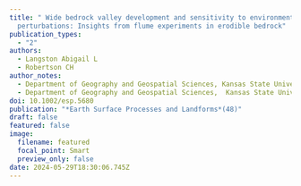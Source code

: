 ```yaml
---
title: " Wide bedrock valley development and sensitivity to environmental
  perturbations: Insights from flume experiments in erodible bedrock"
publication_types:
  - "2"
authors:
  - Langston Abigail L
  - Robertson CH
author_notes:
  - Department of Geography and Geospatial Sciences, Kansas State University
  - Department of Geography and Geospatial Sciences,  Kansas State University
doi: 10.1002/esp.5680
publication: "*Earth Surface Processes and Landforms*(48)"
draft: false
featured: false
image:
  filename: featured
  focal_point: Smart
  preview_only: false
date: 2024-05-29T18:30:06.745Z
---
```

